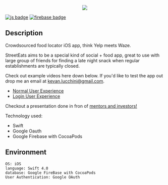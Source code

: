 <p align="center">
<img src="https://i.postimg.cc/BvgFvmJp/logo-1x.jpg"/>
</p>

[![js badge](https://img.shields.io/badge/platform-ios-blue)](https://shields.io/)
[![firebase badge](https://img.shields.io/badge/databse-FireBase-red)](https://shields.io/)

## Description
Crowdsourced food locator iOS app, think Yelp meets Waze.

StreetEats aims to be a special kind of social + food app, great to use with large group of friends for finding a late night snack when regular establishments are typically closed.

Check out example videos here down below. If you'd like to test the app out drop me an email at kevan.lucchini@gmail.com.

 * [Normal User Experience](https://youtu.be/dHWVvyYUqU4)
 * [ Login User Experience](https://youtu.be/2r-andudDsU)

Checkout a presentation done in fron of [mentors and investors!](https://www.youtube.com/watch?v=HLNmjZFmp04&list=PLlLHfkTcnvmO1hrfh9x4N8i6qgbv7zSmQ&index=5&t=0s)

Technology used:
- Swift
- Google Oauth
- Google Firebase with CocoaPods

## Environment

    OS: iOS
    language: Swift 4.0
    database: Google FireBase with CocoaPods
    User Authentication: Google OAuth 
